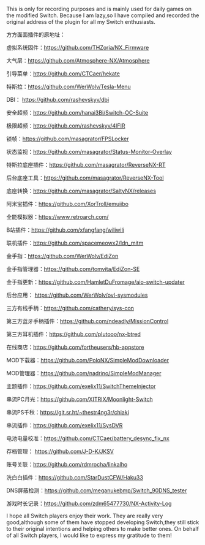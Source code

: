 This is only for recording purposes and is mainly used for daily games on the modified Switch. Because I am lazy,so I have compiled and recorded the original address of the plugin for all my Switch enthusiasts.

方方面面插件的原地址：

虚拟系统固件：https://github.com/THZoria/NX_Firmware

大气层：https://github.com/Atmosphere-NX/Atmosphere

引导菜单：https://github.com/CTCaer/hekate

特斯拉：https://github.com/WerWolv/Tesla-Menu

DBI： https://github.com/rashevskyv/dbi

安全超频：https://github.com/hanai3Bi/Switch-OC-Suite

极限超频：https://github.com/rashevskyv/4IFIR

锁帧：https://github.com/masagrator/FPSLocker

状态监视：https://github.com/masagrator/Status-Monitor-Overlay

特斯拉底座插件：https://github.com/masagrator/ReverseNX-RT

后台底座工具：https://github.com/masagrator/ReverseNX-Tool

底座转换：https://github.com/masagrator/SaltyNX/releases

阿米宝插件：https://github.com/XorTroll/emuiibo

全能模拟器：https://www.retroarch.com/

B站插件：https://github.com/xfangfang/wiliwili

联机插件：https://github.com/spacemeowx2/ldn_mitm

金手指：https://github.com/WerWolv/EdiZon

金手指管理器：https://github.com/tomvita/EdiZon-SE

金手指更新：https://github.com/HamletDuFromage/aio-switch-updater

后台应用： https://github.com/WerWolv/ovl-sysmodules

三方有线手柄：https://github.com/cathery/sys-con

第三方蓝牙手柄插件：https://github.com/ndeadly/MissionControl

第三方耳机插件：https://github.com/plutooo/nx-btred

在线商店：https://github.com/fortheusers/hb-appstore

MOD下载器：https://github.com/PoloNX/SimpleModDownloader

MOD管理器：https://github.com/nadrino/SimpleModManager

主题插件：https://github.com/exelix11/SwitchThemeInjector

串流PC月光：https://github.com/XITRIX/Moonlight-Switch

串流PS千秋：https://git.sr.ht/~thestr4ng3r/chiaki

串流插件：https://github.com/exelix11/SysDVR

电池电量校准：https://github.com/CTCaer/battery_desync_fix_nx

存档管理： https://github.com/J-D-K/JKSV

账号关联：https://github.com/rdmrocha/linkalho

洗白白插件：https://github.com/StarDustCFW/Haku33

DNS屏蔽检测：https://github.com/meganukebmp/Switch_90DNS_tester

游戏时长记录：https://github.com/zdm65477730/NX-Activity-Log

I hope all Switch players enjoy their work. They are really very good,although some of them have stopped developing Switch,they still stick to their original intentions and helping others to make better ones. On behalf of all Switch players, I would like to express my gratitude to them!
